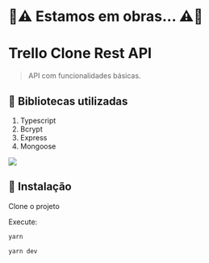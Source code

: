 # :construction::warning: Estamos em obras... :warning::construction:


# Trello Clone Rest API
> API com funcionalidades básicas.

## :pushpin: Bibliotecas utilizadas

1. Typescript
2. Bcrypt
3. Express
4. Mongoose

![](../header.png)

## :construction_worker: Instalação

Clone o projeto

Execute:
```sh
yarn
```
```sh
yarn dev
```
